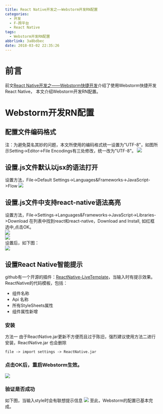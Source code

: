 ```yaml
---
title: React Native开发之——Webstorm开发RN配置
categories:
  - 开发
  - F-跨平台
  - React Native
tags:
  - Webstorm开发RN配置
abbrlink: 3a8bdbec
date: 2018-03-02 22:35:26
---
```

# 前言 
前文[React Native开发之——Webstorm快捷开发][1]介绍了使用Webstorm快捷开发React Native，
本文介绍Webstorm开发RN配置。
<!--more-->  

# Webstorm开发RN配置  

## 配置文件编码格式
注：为避免莫名其妙的问题，本文所使用的编码格式统一设置为"UTF-8"，如图所示Setting->Editor->File Encodings有三处修改，统一改为"UTF-8"。
![][2]  
## 设置.js文件默认以jsx的语法打开  
设置方法，File->Default Settings->Languages&Frameworks->JavaScript->Flow
![][3]  
## 设置.js文件中支持react-native语法高亮
设置方法，File->Settings->Languages&Frameworks->JavaScript->Libraries->Download 
在列表中找到react和react-native，Download and Install, 如红框选中,点击OK。  
![][4]  
![][5]  
设置后，如下图：  
![][6]  
## 设置React Native智能提示
github有一个开源的插件：[ReactNative-LiveTemplate][7]，当输入时有提示效果。  
ReactNative的代码模板，包括：

- 组件名称
- Api 名称
- 所有StyleSheets属性
- 组件属性新增

### 安装 
方法一 由于ReactNative.jar更新不方便而且过于陈旧，强烈建议使用方法二进行安装，ReactNative.jar 也会删除   

	file -> import settings -> ReactNative.jar  
### 点击OK后，重启Webstorm生效。 
![][8]  
### 验证是否成功
如下图，当输入style时会有联想提示信息
![][9]
至此，Webstorm的配置已基本完成。




[1]: https://pgzxc.github.io/2018/03/02/React-Native%E5%BC%80%E5%8F%91%E4%B9%8B%E2%80%94%E2%80%94Webstorm%E5%BF%AB%E6%8D%B7%E5%BC%80%E5%8F%91/
[2]: https://fastly.jsdelivr.net/gh/PGzxc/CDN@master/blog-image/webstorm-file-encodings.png
[3]: https://fastly.jsdelivr.net/gh/PGzxc/CDN@master/blog-image/webstorm-jsx-languages.png
[4]: https://fastly.jsdelivr.net/gh/PGzxc/CDN@master/blog-image/webstorm-library-react.png
[5]: https://fastly.jsdelivr.net/gh/PGzxc/CDN@master/blog-image/webstorm-library-react-native.png
[6]: https://fastly.jsdelivr.net/gh/PGzxc/CDN@master/blog-image/webstorm-library-global.png
[7]: https://github.com/virtoolswebplayer/ReactNative-LiveTemplate
[8]: https://fastly.jsdelivr.net/gh/PGzxc/CDN@master/blog-image/webstorm-live-templates.png
[9]: https://fastly.jsdelivr.net/gh/PGzxc/CDN@master/blog-image/webstorm-live-effect.png
